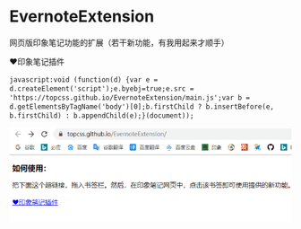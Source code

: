 # EvernoteExtension

网页版印象笔记功能的扩展（若干新功能，有我用起来才顺手）

❤印象笔记插件

``` JS
javascript:void (function(d) {var e = d.createElement('script');e.byebj=true;e.src = 'https://topcss.github.io/EvernoteExtension/main.js';var b = d.getElementsByTagName('body')[0];b.firstChild ? b.insertBefore(e, b.firstChild) : b.appendChild(e);}(document));
```

![加入收藏栏录屏教程](images/加入收藏.gif)
